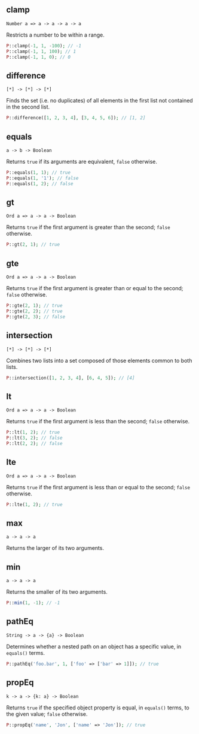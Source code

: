 ## clamp
`Number a => a -> a -> a -> a`

Restricts a number to be within a range.



```php
P::clamp(-1, 1, -100); // -1
P::clamp(-1, 1, 100); // 1
P::clamp(-1, 1, 0); // 0
```

## difference
`[*] -> [*] -> [*]`

Finds the set (i.e. no duplicates) of all elements in the first list not contained in the second list.



```php
P::difference([1, 2, 3, 4], [3, 4, 5, 6]); // [1, 2]
```

## equals
`a -> b -> Boolean`

Returns `true` if its arguments are equivalent, `false` otherwise.



```php
P::equals(1, 1); // true
P::equals(1, '1'); // false
P::equals(1, 2); // false
```

## gt
`Ord a => a -> a -> Boolean`

Returns `true` if the first argument is greater than the second; `false` otherwise.



```php
P::gt(2, 1); // true
```

## gte
`Ord a => a -> a -> Boolean`

Returns `true` if the first argument is greater than or equal to the second; `false` otherwise.



```php
P::gte(2, 1); // true
P::gte(2, 2); // true
P::gte(2, 3); // false
```

## intersection
`[*] -> [*] -> [*]`

Combines two lists into a set composed of those elements common to both lists.



```php
P::intersection([1, 2, 3, 4], [6, 4, 5]); // [4]
```

## lt
`Ord a => a -> a -> Boolean`

Returns `true` if the first argument is less than the second; `false` otherwise.



```php
P::lt(1, 2); // true
P::lt(3, 2); // false
P::lt(2, 2); // false
```

## lte
`Ord a => a -> a -> Boolean`

Returns `true` if the first argument is less than or equal to the second; `false` otherwise.



```php
P::lte(1, 2); // true
```

## max
`a -> a -> a`

Returns the larger of its two arguments.



## min
`a -> a -> a`

Returns the smaller of its two arguments.



```php
P::min(1, -1); // -1
```

## pathEq
`String -> a -> {a} -> Boolean`

Determines whether a nested path on an object has a specific value, in `equals()` terms.



```php
P::pathEq('foo.bar', 1, ['foo' => ['bar' => 1]]); // true
```

## propEq
`k -> a -> {k: a} -> Boolean`

Returns `true` if the specified object property is equal, in `equals()` terms, to the given value; `false` otherwise.



```php
P::propEq('name', 'Jon', ['name' => 'Jon']); // true
```

